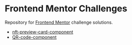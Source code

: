 # Frontend Mentor Challenges

Repository for [Frontend Mentor](http://www.frontendmentor.com) challenge solutions.
- [nft-preview-card-component](https://adamwozhere.github.io/frontend-mentor-challenges/nft-preview-card-component/)
- [QR-code-component](https://adamwozhere.github.io/frontend-mentor-challenges/qr-code-component/)
